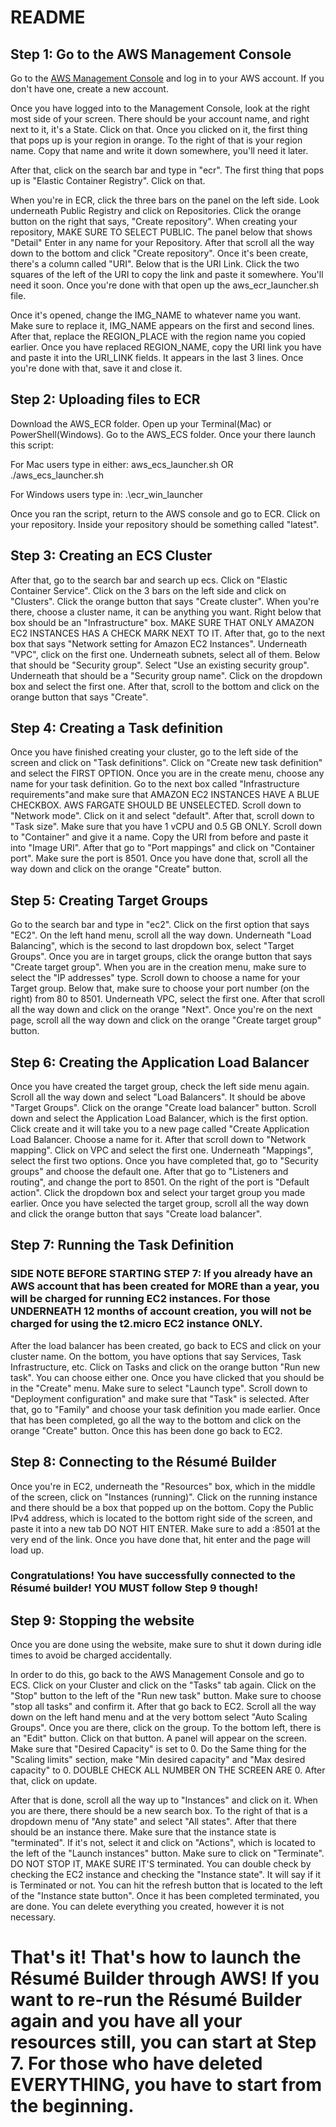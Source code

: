# README

## Step 1: Go to the AWS Management Console
Go to the [AWS Management Console](https://signin.aws.amazon.com/signin?redirect_uri=https%3A%2F%2Fconsole.aws.amazon.com%2Fconsole%2Fhome%3FhashArgs%3D%2523%26isauthcode%3Dtrue%26nc2%3Dh_ct%26src%3Dheader-signin%26state%3DhashArgsFromTB_us-east-2_25ae2f2047b54da9&client_id=arn%3Aaws%3Asignin%3A%3A%3Aconsole%2Fcanvas&forceMobileApp=0&code_challenge=FdLOpxhZeCFC6Ug37FJapg1uZQJ6TIV-g1nts4-2ElE&code_challenge_method=SHA-256) and log in to your AWS account. If you don't have one, create a new account.

Once you have logged into to the Management Console, look at the right most side of your screen. There should be your account name, and right next to it, it's a State. Click on that. Once you clicked on it, the first thing that pops up is your region in orange. To the right of that is your region name. Copy that name and write it down somewhere, you'll need it later.

After that, click on the search bar and type in "ecr". The first thing that pops up is "Elastic Container Registry". Click on that.

When you're in ECR, click the three bars on the panel on the left side. Look underneath Public Registry and click on Repositories. Click the orange button on the right that says, "Create repository". When creating your repository, MAKE SURE TO SELECT PUBLIC. The panel below that shows "Detail" Enter in any name for your Repository. After that scroll all the way down to the bottom and click "Create repository". Once it's been create, there's a column called "URI". Below that is the URI Link. Click the two squares of the left of the URI to copy the link and paste it somewhere. You'll need it soon. Once you're done with that open up the aws_ecr_launcher.sh file.

Once it's opened, change the IMG_NAME to whatever name you want. Make sure to replace it, IMG_NAME appears on the first and second lines. After that, replace the REGION_PLACE with the region name you copied earlier. Once you have replaced REGION_NAME, copy the URI link you have and paste it into the URI_LINK fields. It appears in the last 3 lines. Once you're done with that, save it and close it.

## Step 2: Uploading files to ECR
Download the AWS_ECR folder. Open up your Terminal(Mac) or PowerShell(Windows). Go to the AWS_ECS folder. Once your there launch this script:

For Mac users type in either:
aws_ecs_launcher.sh
OR
./aws_ecs_launcher.sh

For Windows users type in:
.\ecr_win_launcher

Once you ran the script, return to the AWS console and go to ECR. Click on your repository. Inside your repository should be something called "latest".

## Step 3: Creating an ECS Cluster
After that, go to the search bar and search up ecs. Click on "Elastic Container Service". Click on the 3 bars on the left side and click on "Clusters". Click the orange button that says "Create cluster". When you're there, choose a cluster name, it can be anything you want. Right below that box should be an "Infrastructure" box. MAKE SURE THAT ONLY AMAZON EC2 INSTANCES HAS A CHECK MARK NEXT TO IT. After that, go to the next box that says "Network setting for Amazon EC2 Instances". Underneath "VPC", click on the first one. Underneath subnets, select all of them. Below that should be "Security group". Select "Use an existing security group". Underneath that should be a "Security group name". Click on the dropdown box and select the first one. After that, scroll to the bottom and click on the orange button that says "Create".

## Step 4: Creating a Task definition
Once you have finished creating your cluster, go to the left side of the screen and click on "Task definitions". Click on "Create new task definition" and select the FIRST OPTION. Once you are in the create menu, choose any name for your task definition. Go to the next box called "Infrastructure requirements"and make sure that AMAZON EC2 INSTANCES HAVE A BLUE CHECKBOX. AWS FARGATE SHOULD BE UNSELECTED. Scroll down to "Network mode". Click on it and select "default". After that, scroll down to "Task size". Make sure that you have 1 vCPU and 0.5 GB ONLY. Scroll down to "Container" and give it a name. Copy the URI from before and paste it into "Image URI". After that go to "Port mappings" and click on "Container port". Make sure the port is 8501. Once you have done that, scroll all the way down and click on the orange "Create" button.

## Step 5: Creating Target Groups
Go to the search bar and type in "ec2". Click on the first option that says "EC2". On the left hand menu, scroll all the way down. Underneath "Load Balancing", which is the second to last dropdown box, select "Target Groups". Once you are in target groups, click the orange button that says "Create target group". When you are in the creation menu, make sure to select the "IP addresses" type. Scroll down to choose a name for your Target group. Below that, make sure to choose your port number (on the right) from 80 to 8501. Underneath VPC, select the first one. After that scroll all the way down and click on the orange "Next". Once you're on the next page, scroll all the way down and click on the orange "Create target group" button.

## Step 6: Creating the Application Load Balancer
Once you have created the target group, check the left side menu again. Scroll all the way down and select "Load Balancers". It should be above "Target Groups". Click on the orange "Create load balancer" button. Scroll down and select the Application Load Balancer, which is the first option. Click create and it will take you to a new page called "Create Application Load Balancer. Choose a name for it. After that scroll down to "Network mapping". Click on VPC and select the first one. Underneath "Mappings", select the first two options. Once you have completed that, go to "Security groups" and choose the default one. After that go to "Listeners and routing", and change the port to 8501. On the right of the port is "Default action". Click the dropdown box and select your target group you made earlier. Once you have selected the target group, scroll all the way down and click the orange button that says "Create load balancer".

## Step 7: Running the Task Definition

### SIDE NOTE BEFORE STARTING STEP 7: If you already have an AWS account that has been created for MORE than a year, you will be charged for running EC2 instances. For those UNDERNEATH 12 months of account creation, you will not be charged for using the t2.micro EC2 instance ONLY.

After the load balancer has been created, go back to ECS and click on your cluster name. On the bottom, you have options that say Services, Task Infrastructure, etc. Click on Tasks and click on the orange button "Run new task". You can choose either one. Once you have clicked that you should be in the "Create" menu. Make sure to select "Launch type". Scroll down to "Deployment configuration" and make sure that "Task" is selected. After that, go to "Family" and choose your task definition you made earlier. Once that has been completed, go all the way to the bottom and click on the orange "Create" button. Once this has been done go back to EC2.

## Step 8: Connecting to the Résumé Builder
Once you're in EC2, underneath the "Resources" box, which in the middle of the screen, click on "Instances (running)". Click on the running instance and there should be a box that popped up on the bottom. Copy the Public IPv4 address, which is located to the bottom right side of the screen, and paste it into a new tab DO NOT HIT ENTER. Make sure to add a :8501 at the very end of the link. Once you have done that, hit enter and the page will load up.

### Congratulations! You have successfully connected to the Résumé builder! YOU MUST follow Step 9 though!

## Step 9: Stopping the website
Once you are done using the website, make sure to shut it down during idle times to avoid be charged accidentally.

In order to do this, go back to the AWS Management Console and go to ECS. Click on your Cluster and click on the "Tasks" tab again. Click on the "Stop" button to the left of the "Run new task" button. Make sure to choose "stop all tasks" and confirm it. After that go back to EC2. Scroll all the way down on the left hand menu and at the very bottom select "Auto Scaling Groups". Once you are there, click on the group. To the bottom left, there is an "Edit" button. Click on that button. A panel will appear on the screen. Make sure that "Desired Capacity" is set to 0. Do the Same thing for the "Scaling limits" section, make "Min desired capacity" and "Max desired capacity" to 0. DOUBLE CHECK ALL NUMBER ON THE SCREEN ARE 0. After that, click on update. 

After that is done, scroll all the way up to "Instances" and click on it. When you are there, there should be a new search box. To the right of that is a dropdown menu of "Any state" and select "All states". After that there should be an instance there. Make sure that the instance state is "terminated". If it's not, select it and click on "Actions", which is located to the left of the "Launch instances" button. Make sure to click on "Terminate". DO NOT STOP IT, MAKE SURE IT'S terminated. You can double check by checking the EC2 instance and checking the "Instance state". It will say if it is Terminated or not. You can hit the refresh button that is located to the left of the "Instance state button". Once it has been completed terminated, you are done. You can delete everything you created, however it is not necessary.

# That's it! That's how to launch the Résumé Builder through AWS! If you want to re-run the Résumé Builder again and you have all your resources still, you can start at Step 7. For those who have deleted EVERYTHING, you have to start from the beginning.

